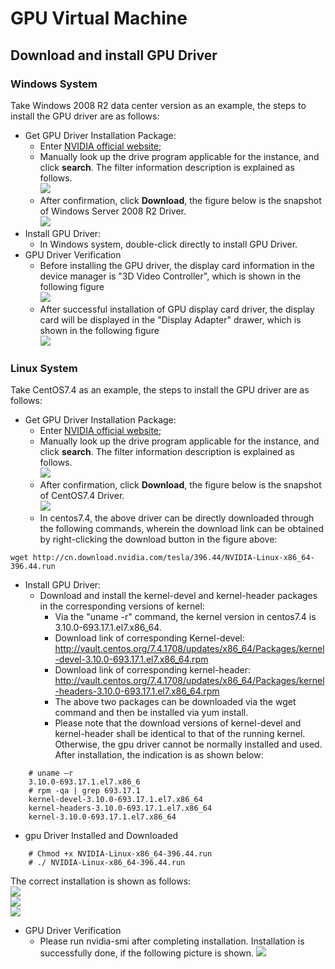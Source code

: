 # GPU Virtual Machine


## Download and install GPU Driver

### Windows System

Take Windows 2008 R2 data center version as an example, the steps to install the GPU driver are as follows:

* Get GPU Driver Installation Package:
	* Enter [NVIDIA official website](https://www.nvidia.com/Download/Find.aspx);
	* Manually look up the drive program applicable for the instance, and click **search**. The filter information description is explained as follows. <br>![](../../../../../image/vm/GPUdriver1.png)
	* After confirmation, click **Download**, the figure below is the snapshot of Windows Server 2008 R2 Driver. <br>![](../../../../../image/vm/GPUdriver2.png)
* Install GPU Driver:
	* In Windows system, double-click directly to install GPU Driver.
* GPU Driver Verification
	* Before installing the GPU driver, the display card information in the device manager is "3D Video Controller", which is shown in the following figure <br>![](../../../../../image/vm/GPUdriver3.png)
	* After successful installation of GPU display card driver, the display card will be displayed in the "Display Adapter" drawer, which is shown in the following figure <br>![](../../../../../image/vm/GPUdriver4.png)

### Linux System

Take CentOS7.4 as an example, the steps to install the GPU driver are as follows:

* Get GPU Driver Installation Package:
	* Enter [NVIDIA official website](https://www.nvidia.com/Download/Find.aspx);
	* Manually look up the drive program applicable for the instance, and click **search**. The filter information description is explained as follows. <br>![](../../../../../image/vm/GPUdriver5.png)
	* After confirmation, click **Download**, the figure below is the snapshot of CentOS7.4 Driver. <br>![](../../../../../image/vm/GPUdriver6.png)
	* In centos7.4, the above driver can be directly downloaded through the following commands, wherein the download link can be obtained by right-clicking the download button in the figure above:
	
`wget http://cn.download.nvidia.com/tesla/396.44/NVIDIA-Linux-x86_64-396.44.run`
	
* Install GPU Driver:
	* Download and install the kernel-devel and kernel-header packages in the corresponding versions of kernel:
		* Via the "uname -r" command, the kernel version in centos7.4 is 3.10.0-693.17.1.el7.x86_64.
		* Download link of corresponding Kernel-devel: http://vault.centos.org/7.4.1708/updates/x86_64/Packages/kernel-devel-3.10.0-693.17.1.el7.x86_64.rpm
		* Download link of corresponding kernel-header: http://vault.centos.org/7.4.1708/updates/x86_64/Packages/kernel-headers-3.10.0-693.17.1.el7.x86_64.rpm
		* The above two packages can be downloaded via the wget command and then be installed via yum install.
		* Please note that the download versions of kernel-devel and kernel-header shall be identical to that of the running kernel. Otherwise, the gpu driver cannot be normally installed and used.
After installation, the indication is as shown below:
```
	# uname –r
	3.10.0-693.17.1.el7.x86_6
	# rpm -qa | grep 693.17.1
	kernel-devel-3.10.0-693.17.1.el7.x86_64
	kernel-headers-3.10.0-693.17.1.el7.x86_64
	kernel-3.10.0-693.17.1.el7.x86_64
```

* gpu Driver Installed and Downloaded
```	
	# Chmod +x NVIDIA-Linux-x86_64-396.44.run
	# ./ NVIDIA-Linux-x86_64-396.44.run
```
The correct installation is shown as follows: <br>![](../../../../../image/vm/GPUdriver7.png)<br>![](../../../../../image/vm/GPUdriver8.png)<br>![](../../../../../image/vm/GPUdriver9.png)<br>
* GPU Driver Verification
	* Please run nvidia-smi after completing installation. Installation is successfully done, if the following picture is shown. ![](../../../../../image/vm/GPUdriver10.png)
	
